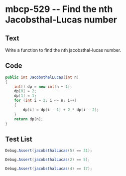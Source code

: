 # mbcp-529 -- Find the nth Jacobsthal-Lucas number

## Text

Write a function to find the nth jacobsthal-lucas number.

## Code

```csharp
public int JacobsthalLucas(int n) 
{ 
    int[] dp = new int[n + 1]; 
    dp[0] = 2; 
    dp[1] = 1; 
    for (int i = 2; i <= n; i++) 
    { 
        dp[i] = dp[i - 1] + 2 * dp[i - 2]; 
    } 
    return dp[n]; 
}
```

## Test List

```csharp
Debug.Assert(jacobsthalLucas(5) == 31);
```

```csharp
Debug.Assert(jacobsthalLucas(2) == 5);
```

```csharp
Debug.Assert(jacobsthalLucas(4) == 17);
```
